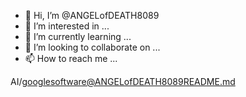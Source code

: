 - 👋 Hi, I’m @ANGELofDEATH8089
- 👀 I’m interested in ...
- 🌱 I’m currently learning ...
- 💞️ I’m looking to collaborate on ...
- 📫 How to reach me ...

<!---
ANGELofDEATH8089/ANGELofDEATH8089 is a ✨ special ✨ repository because its `README.md` (this file) appears on your GitHub profile.
You can click the Preview link to take a look at your changes.
--->
AI/googlesoftware@ANGELofDEATH8089README.md
